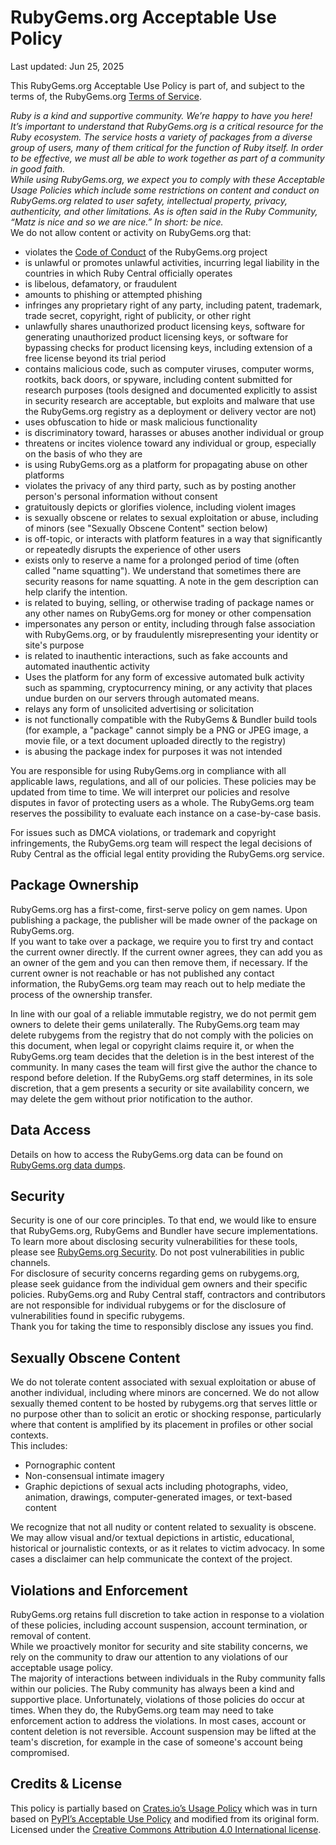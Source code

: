 # RubyGems.org Acceptable Use Policy

Last updated: Jun 25, 2025

This RubyGems.org Acceptable Use Policy is part of, and subject to the terms of, the RubyGems.org [Terms of Service](https://rubygems.org/policies/terms-of-service).

*Ruby is a kind and supportive community. We’re happy to have you here\! It’s important to understand that RubyGems.org is a critical resource for the Ruby ecosystem. The service hosts a variety of packages from a diverse group of users, many of them critical for the function of Ruby itself. In order to be effective, we must all be able to work together as part of a community in good faith.*   
*While using RubyGems.org, we expect you to comply with these Acceptable Usage Policies which include some restrictions on content and conduct on RubyGems.org related to user safety, intellectual property, privacy, authenticity, and other limitations. As is often said in the Ruby Community, “Matz is nice and so we are nice.” In short: be nice.*  
We do not allow content or activity on RubyGems.org that:

* violates the [Code of Conduct](https://github.com/rubygems/rubygems.org/blob/master/CODE_OF_CONDUCT.md) of the RubyGems.org project  
* is unlawful or promotes unlawful activities, incurring legal liability in the countries in which Ruby Central officially operates  
* is libelous, defamatory, or fraudulent  
* amounts to phishing or attempted phishing  
* infringes any proprietary right of any party, including patent, trademark, trade secret, copyright, right of publicity, or other right  
* unlawfully shares unauthorized product licensing keys, software for generating unauthorized product licensing keys, or software for bypassing checks for product licensing keys, including extension of a free license beyond its trial period  
* contains malicious code, such as computer viruses, computer worms, rootkits, back doors, or spyware, including content submitted for research purposes (tools designed and documented explicitly to assist in security research are acceptable, but exploits and malware that use the RubyGems.org registry as a deployment or delivery vector are not)  
* uses obfuscation to hide or mask malicious functionality  
* is discriminatory toward, harasses or abuses another individual or group  
* threatens or incites violence toward any individual or group, especially on the basis of who they are  
* is using RubyGems.org as a platform for propagating abuse on other platforms  
* violates the privacy of any third party, such as by posting another person's personal information without consent  
* gratuitously depicts or glorifies violence, including violent images  
* is sexually obscene or relates to sexual exploitation or abuse, including of minors (see "Sexually Obscene Content" section below)  
* is off-topic, or interacts with platform features in a way that significantly or repeatedly disrupts the experience of other users  
* exists only to reserve a name for a prolonged period of time (often called "name squatting"). We understand that sometimes there are security reasons for name squatting. A note in the gem description can help clarify the intention.  
* is related to buying, selling, or otherwise trading of package names or any other names on RubyGems.org for money or other compensation  
* impersonates any person or entity, including through false association with RubyGems.org, or by fraudulently misrepresenting your identity or site's purpose  
* is related to inauthentic interactions, such as fake accounts and automated inauthentic activity  
* Uses the platform for any form of excessive automated bulk activity such as spamming, cryptocurrency mining, or any activity that places undue burden on our servers through automated means.  
* relays any form of unsolicited advertising or solicitation  
* is not functionally compatible with the RubyGems & Bundler build tools (for example, a "package" cannot simply be a PNG or JPEG image, a movie file, or a text document uploaded directly to the registry)  
* is abusing the package index for purposes it was not intended

You are responsible for using RubyGems.org in compliance with all applicable laws, regulations, and all of our policies. These policies may be updated from time to time. We will interpret our policies and resolve disputes in favor of protecting users as a whole. The RubyGems.org team reserves the possibility to evaluate each instance on a case-by-case basis.

For issues such as DMCA violations, or trademark and copyright infringements, the RubyGems.org team will respect the legal decisions of Ruby Central as the official legal entity providing the RubyGems.org service.

## Package Ownership

RubyGems.org has a first-come, first-serve policy on gem names. Upon publishing a package, the publisher will be made owner of the package on RubyGems.org.  
If you want to take over a package, we require you to first try and contact the current owner directly. If the current owner agrees, they can add you as an owner of the gem and you can then remove them, if necessary. If the current owner is not reachable or has not published any contact information, the RubyGems.org team may reach out to help mediate the process of the ownership transfer.

In line with our goal of a reliable immutable registry, we do not permit gem owners to delete their gems unilaterally. The RubyGems.org team may delete rubygems from the registry that do not comply with the policies on this document, when legal or copyright claims require it, or when the RubyGems.org team decides that the deletion is in the best interest of the community. In many cases the team will first give the author the chance to respond before deletion. If the RubyGems.org staff determines, in its sole discretion, that a gem presents a security or site availability concern, we may delete the gem without prior notification to the author. 

## Data Access

Details on how to access the RubyGems.org data can be found on [RubyGems.org data dumps](https://rubygems.org/pages/data).

## Security

Security is one of our core principles. To that end, we would like to ensure that RubyGems.org, RubyGems and Bundler have secure implementations. To learn more about disclosing security vulnerabilities for these tools, please see [RubyGems.org Security](https://rubygems.org/pages/security). Do not post vulnerabilities in public channels.  
For disclosure of security concerns regarding gems on rubygems.org, please seek guidance from the individual gem owners and their specific policies. RubyGems.org and Ruby Central staff, contractors and contributors are not responsible for individual rubygems or for the disclosure of vulnerabilities found in specific rubygems.  
Thank you for taking the time to responsibly disclose any issues you find.

## Sexually Obscene Content

We do not tolerate content associated with sexual exploitation or abuse of another individual, including where minors are concerned. We do not allow sexually themed content to be hosted by rubygems.org that serves little or no purpose other than to solicit an erotic or shocking response, particularly where that content is amplified by its placement in profiles or other social contexts.  
This includes:

* Pornographic content  
* Non-consensual intimate imagery  
* Graphic depictions of sexual acts including photographs, video, animation, drawings, computer-generated images, or text-based content

We recognize that not all nudity or content related to sexuality is obscene. We may allow visual and/or textual depictions in artistic, educational, historical or journalistic contexts, or as it relates to victim advocacy. In some cases a disclaimer can help communicate the context of the project.

## Violations and Enforcement

RubyGems.org retains full discretion to take action in response to a violation of these policies, including account suspension, account termination, or removal of content.  
While we proactively monitor for security and site stability concerns, we rely on the community to draw our attention to any violations of our acceptable usage policy.  
The majority of interactions between individuals in the Ruby community falls within our policies. The Ruby community has always been a kind and supportive place. Unfortunately, violations of those policies do occur at times. When they do, the RubyGems.org team may need to take enforcement action to address the violations. In most cases, account or content deletion is not reversible. Account suspension may be lifted at the team's discretion, for example in the case of someone's account being compromised.

## Credits & License

This policy is partially based on [Crates.io’s Usage Policy](https://crates.io/policies) which was in turn based on [PyPI’s Acceptable Use Policy](https://github.com/pypi/warehouse/blob/3c404ada9fed7a03bbf7c3c74e86c383f705d96a/policies/acceptable-use-policy.md) and modified from its original form.  
Licensed under the [Creative Commons Attribution 4.0 International license](https://creativecommons.org/licenses/by/4.0/).

